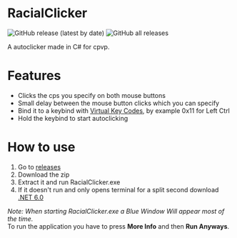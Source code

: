 # RacialClicker
![GitHub release (latest by date)](https://img.shields.io/github/v/release/RacialGamer/AutoClicker-Cpvp?style=plastic)
![GitHub all releases](https://img.shields.io/github/downloads/RacialGamer/AutoClicker-Cpvp/total?style=plastic)

A autoclicker made in C# for cpvp.

# Features
- Clicks the cps you specify on both mouse buttons
- Small delay between the mouse button clicks which you can specify
- Bind it to a keybind with [Virtual Key Codes](https://learn.microsoft.com/en-us/windows/win32/inputdev/virtual-key-codes/ "Virtual Key Codes"), by example 0x11 for Left Ctrl
- Hold the keybind to start autoclicking

# How to use 
1. Go to [releases](https://github.com/RacialGamer/AutoClicker-Cpvp/releases/latest/ "Latest Release")
2. Download the zip
3. Extract it and run RacialClicker.exe
4. If it doesn't run and only opens terminal for a split second download [.NET 6.0](https://dotnet.microsoft.com/en-us/download/ ".NET 6.0")


 *Note: When starting RacialClicker.exe a Blue Window Will appear most of the time.* \
 To run the application you have to press **More Info** and then **Run Anyways**.
